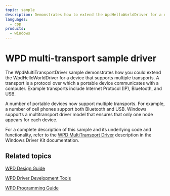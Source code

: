 ```yaml
---
topic: sample
description: Demonstrates how to extend the WpdHelloWorldDriver for a device that supports multiple transports.
languages:
  - cpp
products:
  - windows
---
```


<!---
    name: WPD multi-transport sample driver
    platform: UMDF1
    language: cpp
    category: WPD
    description: Demonstrates how to extend the WpdHelloWorldDriver for a device that supports multiple transports.
    samplefwlink: http://go.microsoft.com/fwlink/p/?LinkId=618009
--->

# WPD multi-transport sample driver

The WpdMultiTransportDriver sample demonstrates how you could extend the WpdHelloWorldDriver for a device that supports multiple transports. A transport is a protocol over which a portable device communicates with a computer. Example transports include Internet Protocol (IP), Bluetooth, and USB.

A number of portable devices now support multiple transports. For example, a number of cell phones support both Bluetooth and USB. Windows supports a multitransport driver model that ensures that only one node appears for each device.

For a complete description of this sample and its underlying code and functionality, refer to the [WPD MultiTransport Driver](http://msdn.microsoft.com/en-us/library/windows/hardware/ff597709) description in the Windows Driver Kit documentation.

## Related topics

[WPD Design Guide](http://msdn.microsoft.com/en-us/library/windows/hardware/ff597864)

[WPD Driver Development Tools](http://msdn.microsoft.com/en-us/library/windows/hardware/ff597568)

[WPD Programming Guide](https://msdn.microsoft.com/en-us/library/windows/hardware/ff597898)

